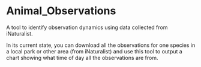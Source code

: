 # Animal_Observations
A tool to identify observation dynamics using data collected from iNaturalist.

In its current state, you can download all the observations for one species in a local park or other area (from iNaturalist) and use this tool to output a chart showing what time of day all the observations are from.

